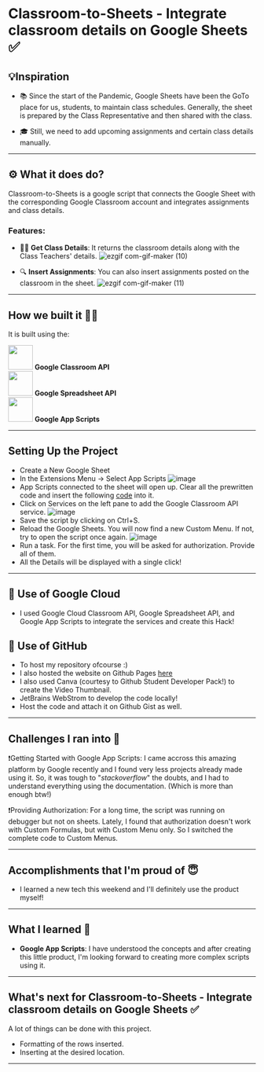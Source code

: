 # Classroom-to-Sheets - Integrate classroom details on Google Sheets ✅

## 💡Inspiration
* 📚 Since the start of the Pandemic, Google Sheets have been the GoTo place for us, students, to maintain class schedules. Generally, the sheet is prepared by the Class Representative and then shared with the class.

* 🎓 Still, we need to add upcoming assignments and certain class details manually.

***

## ⚙️ What it does do?
Classroom-to-Sheets is a google script that connects the Google Sheet with the corresponding Google Classroom account and integrates assignments and class details.

### Features: 

* 👩‍🏫 **Get Class Details**: It returns the classroom details along with the Class Teachers' details.
![ezgif com-gif-maker (10)](https://user-images.githubusercontent.com/56017960/155875081-7d810728-17f2-46ae-af2c-4c14377931a6.gif)


* 🔍 **Insert Assignments**: You can also insert assignments posted on the classroom in the sheet.
![ezgif com-gif-maker (11)](https://user-images.githubusercontent.com/56017960/155875187-7eaafa4a-0e15-4f9f-9fe5-bbbec776d116.gif)


***
## How we built it 👩‍💻

It is built using the:

<img src="https://user-images.githubusercontent.com/56017960/155880704-54f1457c-1ba0-4a4f-bda9-36a5f4fe495f.svg" width="50px"> **Google Classroom API**  <br>
<img src="https://user-images.githubusercontent.com/56017960/155880720-5cd1f447-7f65-4bf5-b4ed-7fc0e6b347bb.png" width="50px"> **Google Spreadsheet API** <br>
<img src="https://user-images.githubusercontent.com/56017960/155880750-ee776ace-26b4-49cc-9bc6-8ecdf4065b79.png" width="50px"> **Google App Scripts** <br>


***

## Setting Up the Project

* Create a New Google Sheet
* In the Extensions Menu -> Select App Scripts
 ![image](https://user-images.githubusercontent.com/56017960/155875292-14b2f340-4efb-4c1d-a30e-721b4cfe41d2.png)
* App Scripts connected to the sheet will open up. Clear all the prewritten code and insert the following [code](https://github.com/savi-1311/classroom-to-sheets/blob/master/code.gs) into it.
* Click on Services on the left pane to add the Google Classroom API service.
 ![image](https://user-images.githubusercontent.com/56017960/155875549-95c7b947-300c-4923-bbf9-afbe1706bb4d.png)
* Save the script by clicking on Ctrl+S.
* Reload the Google Sheets. You will now find a new Custom Menu. If not, try to open the script once again.
 ![image](https://user-images.githubusercontent.com/56017960/155875441-211cb34e-d09d-40a2-abcf-476b5b045e8b.png)
* Run a task. For the first time, you will be asked for authorization. Provide all of them.
* All the Details will be displayed with a single click!

***

## 🚀 Use of Google Cloud
* I used Google Cloud Classroom API, Google Spreadsheet API, and Google App Scripts to integrate the services and create this Hack!

## 🚀 Use of GitHub
* To host my repository ofcourse :)
* I also hosted the website on Github Pages [here](https://savi-1311.github.io/classroom-to-sheets/)
* I also used Canva (courtesy to Github Student Developer Pack!) to create the Video Thumbnail.
* JetBrains WebStrom to develop the code locally!
* Host the code and attach it on Github Gist as well.

***

## Challenges I ran into 🙁

❗️Getting Started with Google App Scripts: I came accross this amazing platform by Google recently and I found very less projects already made using it. So, it was tough to "*stackoverflow*" the doubts, and I had to understand everything using the documentation. (Which is more than enough btw!)

❗️Providing Authorization: For a long time, the script was running on debugger but not on sheets. Lately, I found that authorization doesn't work with Custom Formulas, but with Custom Menu only. So I switched the complete code to Custom Menus.

***

## Accomplishments that I'm proud of 😇

* I learned a new tech this weekend and I'll definitely use the product myself!

***

## What I learned 🤔

* **Google App Scripts**: I have understood the concepts and after creating this little product, I'm looking forward to creating more complex scripts using it.

***

## What's next for Classroom-to-Sheets - Integrate classroom details on Google Sheets ✅

A lot of things can be done with this project.
* Formatting of the rows inserted.
* Inserting at the desired location.

***
